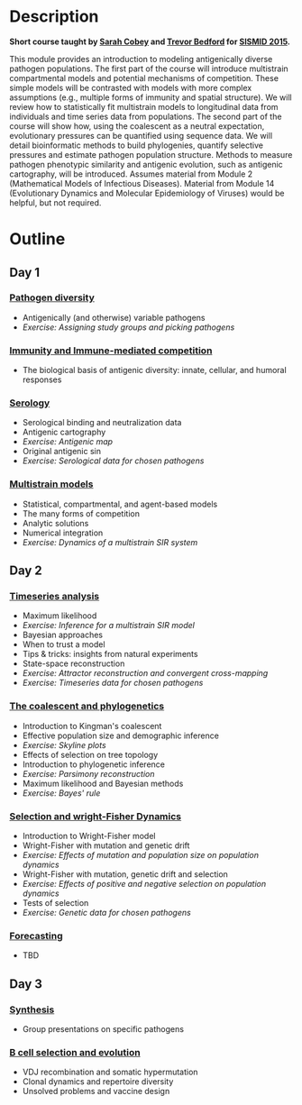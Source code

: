 # Description

**Short course taught by [Sarah Cobey](http://cobeylab.uchicago.edu/) and [Trevor Bedford](http://bedford.io/) for [SISMID 2015](http://sismid.uw.edu).**

This module provides an introduction to modeling antigenically diverse pathogen populations. The first part of the course will introduce multistrain compartmental models and potential mechanisms of competition. These simple models will be contrasted with models with more complex assumptions (e.g., multiple forms of immunity and spatial structure). We will review how to statistically fit multistrain models to longitudinal data from individuals and time series data from populations. The second part of the course will show how, using the coalescent as a neutral expectation, evolutionary pressures can be quantified using sequence data. We will detail bioinformatic methods to build phylogenies, quantify selective pressures and estimate pathogen population structure. Methods to measure pathogen phenotypic similarity and antigenic evolution, such as antigenic cartography, will be introduced. Assumes material from Module 2 (Mathematical Models of Infectious Diseases). Material from Module 14 (Evolutionary Dynamics and Molecular Epidemiology of Viruses) would be helpful, but not required.

# Outline

## Day 1

### [Pathogen diversity](pathogens/)

* Antigenically (and otherwise) variable pathogens
* *Exercise: Assigning study groups and picking pathogens*

### [Immunity and Immune-mediated competition](immunity/) 

* The biological basis of antigenic diversity: innate, cellular, and humoral responses

### [Serology](serology/)

* Serological binding and neutralization data
* Antigenic cartography
* *Exercise: Antigenic map*
* Original antigenic sin
* *Exercise: Serological data for chosen pathogens*

### [Multistrain models](models/)

* Statistical, compartmental, and agent-based models
* The many forms of competition
* Analytic solutions
* Numerical integration
* *Exercise: Dynamics of a multistrain SIR system*

## Day 2

### [Timeseries analysis](timeseries/)

* Maximum likelihood
* *Exercise: Inference for a multistrain SIR model*
* Bayesian approaches
* When to trust a model
* Tips & tricks: insights from natural experiments
* State-space reconstruction
* *Exercise: Attractor reconstruction and convergent cross-mapping*
* *Exercise: Timeseries data for chosen pathogens*

### [The coalescent and phylogenetics](sequences/)

* Introduction to Kingman's coalescent
* Effective population size and demographic inference
* *Exercise: Skyline plots*
* Effects of selection on tree topology
* Introduction to phylogenetic inference
* *Exercise: Parsimony reconstruction*
* Maximum likelihood and Bayesian methods
* *Exercise: Bayes' rule*

### [Selection and wright-Fisher Dynamics](selection/)

* Introduction to Wright-Fisher model
* Wright-Fisher with mutation and genetic drift
* *Exercise: Effects of mutation and population size on population dynamics*
* Wright-Fisher with mutation, genetic drift and selection
* *Exercise: Effects of positive and negative selection on population dynamics*
* Tests of selection
* *Exercise: Genetic data for chosen pathogens*

### [Forecasting](forecasting/)

* TBD

## Day 3

### [Synthesis](synthesis/)

* Group presentations on specific pathogens

### [B cell selection and evolution](bcells/)

* VDJ recombination and somatic hypermutation
* Clonal dynamics and repertoire diversity
* Unsolved problems and vaccine design
